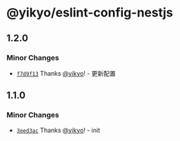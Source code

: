 # @yikyo/eslint-config-nestjs

## 1.2.0

### Minor Changes

- [`f7d9f13`](https://github.com/yikyo/packages/commit/f7d9f130e6407e4055949524d4a926480fdeb556) Thanks [@yikyo](https://github.com/yikyo)! - 更新配置

## 1.1.0

### Minor Changes

- [`3eed3ac`](https://github.com/yikyo/packages/commit/3eed3acc9dd96fb1f605b31dbfb986691f1d41ca) Thanks [@yikyo](https://github.com/yikyo)! - init
